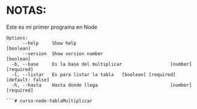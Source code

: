 # NOTAS:
Este es mi primer programa en Node




```
Options:
      --help     Show help                                             [boolean]
      --version  Show version number                                   [boolean]
  -b, --base     Es la base del multiplicar                  [number] [required]
  -l, --listar   Es para listar la tabla   [boolean] [required] [default: false]
  -h, --hasta    Hasta donde llega                           [number] [required]

```#   c u r s o - n o d e - t a b l a M u l t i p l i c a r 
 
 
